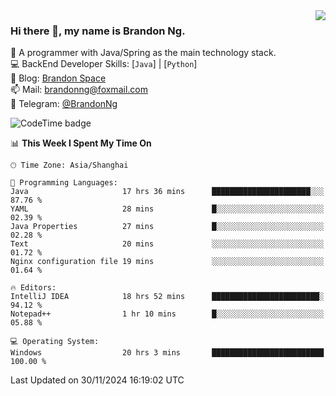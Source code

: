 <img  align="right" src="https://github-readme-stats-brandon0824.vercel.app/api/top-langs/?username=brandon0824&layout=compact">

### Hi there 👋, my name is Brandon Ng.

🌱 A programmer with Java/Spring as the main technology stack.  
💻 BackEnd Developer Skills: [`Java`] | [`Python`]  
📝 Blog: [Brandon Space](https://brandonng.tech)  
📫 Mail: brandonng@foxmail.com  
📰 Telegram: [@BrandonNg](https://t.me/BrandonNg24)  

![CodeTime badge](https://img.shields.io/endpoint?style=flat-square&url=https%3A%2F%2Fapi.codetime.dev%2Fshield%3Fid%3D128%26project%3D%26in%3D604800000)

<!--START_SECTION:waka-->
📊 **This Week I Spent My Time On** 

```text
🕑︎ Time Zone: Asia/Shanghai

💬 Programming Languages: 
Java                     17 hrs 36 mins      ██████████████████████░░░   87.76 % 
YAML                     28 mins             █░░░░░░░░░░░░░░░░░░░░░░░░   02.39 % 
Java Properties          27 mins             █░░░░░░░░░░░░░░░░░░░░░░░░   02.28 % 
Text                     20 mins             ░░░░░░░░░░░░░░░░░░░░░░░░░   01.72 % 
Nginx configuration file 19 mins             ░░░░░░░░░░░░░░░░░░░░░░░░░   01.64 % 

🔥 Editors: 
IntelliJ IDEA            18 hrs 52 mins      ████████████████████████░   94.12 % 
Notepad++                1 hr 10 mins        █░░░░░░░░░░░░░░░░░░░░░░░░   05.88 % 

💻 Operating System: 
Windows                  20 hrs 3 mins       █████████████████████████   100.00 % 
```


 Last Updated on 30/11/2024 16:19:02 UTC
<!--END_SECTION:waka-->
